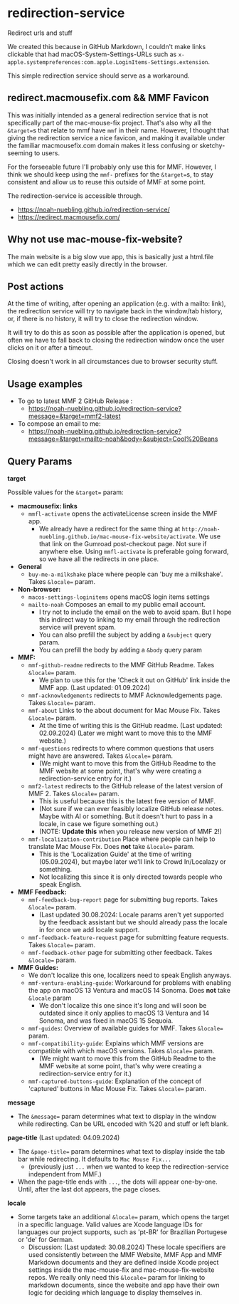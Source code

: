 # redirection-service

Redirect urls and stuff

We created this because in GitHub Markdown, I couldn't make links clickable that had macOS-System-Settings-URLs such as `x-apple.systempreferences:com.apple.LoginItems-Settings.extension`.

This simple redirection service should serve as a workaround.

## redirect.macmousefix.com && MMF Favicon

This was initially intended as a general redirection service that is not specifically part of the mac-mouse-fix project.
That's also why all the `&target=`s that relate to mmf have `mmf` in their name.
However, I thought that giving the redirection service a nice favicon, and making it available under the familiar macmousefix.com domain makes it less confusing or sketchy-seeming to users.

For the forseeable future I'll probably only use this for MMF.
However, I think we should keep using the `mmf-` prefixes for the `&target=`s, to stay consistent and allow us to reuse this outside of MMF at some point.

The redirection-service is accessible through.
- https://noah-nuebling.github.io/redirection-service/
- https://redirect.macmousefix.com/ 

## Why not use mac-mouse-fix-website?

The main website is a big slow vue app, this is basically just a html.file which we can edit pretty easily directly in the browser.

## Post actions

At the time of writing, after opening an application (e.g. with a mailto: link), the redirection service will try to navigate back in the window/tab history, or, if there is no history, it will try to close the redirection window. 

It will try to do this as soon as possible after the application is opened, but often we have to fall back to closing the redirection window once the user clicks on it or after a timeout.

Closing doesn't work in all circumstances due to browser security stuff.

## Usage examples

- To go to latest MMF 2 GitHub Release :
  - https://noah-nuebling.github.io/redirection-service?message=&target=mmf2-latest
- To compose an email to me:
  - https://noah-nuebling.github.io/redirection-service?message=&target=mailto-noah&body=&subject=Cool%20Beans

## Query Params

**target**

Possible values for the `&target=` param:

- **macmousefix: links**
  - `mmfl-activate` opens the activateLicense screen inside the MMF app.
    - We already have a redirect for the same thing at `http://noah-nuebling.github.io/mac-mouse-fix-website/activate`. We use that link on the Gumroad post-checkout page. Not sure if anywhere else. Using `mmfl-activate` is preferable going forward, so we have all the redirects in one place.
- **General**
  - `buy-me-a-milkshake` place where people can 'buy me a milkshake'. Takes `&locale=` param.
- **Non-browser:**
  - `macos-settings-loginitems` opens macOS login items settings
  - `mailto-noah` Composes an email to my public email account.
    - I try not to include the email on the web to avoid spam. But I hope this indirect way to linking to my email through the redirection service will prevent spam.
    - You can also prefill the subject by adding a `&subject` query param.
    - You can prefill the body by adding a `&body` query param
- **MMF:**
  - `mmf-github-readme` redirects to the MMF GitHub Readme. Takes `&locale=` param.
    - We plan to use this for the 'Check it out on GitHub' link inside the MMF app. (Last updated: 01.09.2024)
  - `mmf-acknowledgements` redirects to MMF Acknowledgements page. Takes `&locale=` param.
  - `mmf-about` Links to the about document for Mac Mouse Fix. Takes `&locale=` param.
    - At the time of writing this is the GitHub readme. (Last updated: 02.09.2024) (Later we might want to move this to the MMF website.)
  - `mmf-questions` redirects to where common questions that users might have are answered. Takes `&locale=` param.
    - (We might want to move this from the GitHub Readme to the MMF website at some point, that's why were creating a redirection-service entry for it.)
  - `mmf2-latest` redirects to the GitHub release of the latest version of MMF 2. Takes `&locale=` param.
    - This is useful because this is the latest free version of MMF.
    - (Not sure if we can ever feasibly localize GitHub release notes. Maybe with AI or something. But it doesn't hurt to pass in a locale, in case we figure something out.)
    - (NOTE: **Update this** when you release new version of MMF 2!)
  - `mmf-localization-contribution` Place where people can help to translate Mac Mouse Fix. Does **not** take `&locale=` param.
    - This is the 'Localization Guide' at the time of writing (05.09.2024), but maybe later we'll link to Crowd In/Localazy or something.
    - Not localizing this since it is only directed towards people who speak English.
- **MMF Feedback:**
  - `mmf-feedback-bug-report` page for submitting bug reports. Takes `&locale=` param.
    - (Last updated 30.08.2024: Locale params aren't yet supported by the feedback assistant but we should already pass the locale in for once we add locale support.
  - `mmf-feedback-feature-request` page for submitting feature requests. Takes `&locale=` param.
  - `mmf-feedback-other` page for submitting other feedback. Takes `&locale=` param. 
- **MMF Guides:**
    - We don't localize this one, localizers need to speak English anyways.
  - `mmf-ventura-enabling-guide`: Workaround for problems with enabling the app on macOS 13 Ventura and macOS 14 Sonoma. Does **not** take `&locale` param
    - We don't localize this one since it's long and will soon be outdated since it only applies to macOS 13 Ventura and 14 Sonoma, and was fixed in macOS 15 Sequoia.
  - `mmf-guides`: Overview of available guides for MMF. Takes `&locale=` param.
  - `mmf-compatibility-guide`: Explains which MMF versions are compatible with which macOS versions. Takes `&locale=` param.
    - (We might want to move this from the GitHub Readme to the MMF website at some point, that's why were creating a redirection-service entry for it.) 
  - `mmf-captured-buttons-guide`: Explanation of the concept of 'captured' buttons in Mac Mouse Fix. Takes `&locale=` param.
  
**message**
- The `&message=` param determines what text to display in the window while redirecting. Can be URL encoded with %20 and stuff or left blank.

**page-title**
(Last updated: 04.09.2024)
- The `&page-title=` param determines what text to display inside the tab bar while redirecting. It defaults to `Mac Mouse Fix...` 
  - (previously just `...` when we wanted to keep the redirection-service independent from MMF.)
- When the page-title ends with `...`, the dots will appear one-by-one. Until, after the last dot appears, the page closes.

**locale**
- Some targets take an additional `&locale=` param, which opens the target in a specific language. Valid values are Xcode language IDs for languages our project supports, such as 'pt-BR' for Brazilian Portugese or 'de' for German.
  - Discussion: (Last updated: 30.08.2024) These locale specifiers are used consistently between the MMF Website, MMF App and MMF Markdown documents and they are defined inside Xcode project settings inside the mac-mouse-fix and mac-mouse-fix-website repos. We really only need this `&locale=` param for linking to markdown documents, since the website and app have their own logic for deciding which language to display themselves in.
